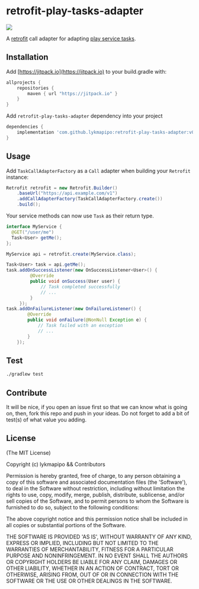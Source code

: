 retrofit-play-tasks-adapter
===========================

[![](https://jitpack.io/v/lykmapipo/retrofit-play-tasks-adapter.svg)](https://jitpack.io/#lykmapipo/retrofit-play-tasks-adapter)

A [retrofit](https://github.com/square/retrofit) call adapter for adapting [play service tasks](https://developers.google.com/android/guides/tasks).

## Installation
Add [https://jitpack.io](https://jitpack.io) to your build.gradle with:
```gradle
allprojects {
    repositories {
        maven { url "https://jitpack.io" }
    }
}
```
Add `retrofit-play-tasks-adapter` dependency into your project

```gradle
dependencies {
    implementation 'com.github.lykmapipo:retrofit-play-tasks-adapter:v0.1.2'
}
```

## Usage

Add `TaskCallAdapterFactory` as a `Call` adapter when building your `Retrofit` instance:
```java
Retrofit retrofit = new Retrofit.Builder()
    .baseUrl("https://api.example.com/v1")
    .addCallAdapterFactory(TaskCallAdapterFactory.create())
    .build();
```

Your service methods can now use `Task` as their return type.
```java
interface MyService {
  @GET("/user/me")
  Task<User> getMe();
};

MyService api = retrofit.create(MyService.class);

Task<User> task = api.getMe();
task.addOnSuccessListener(new OnSuccessListener<User>() {
         @Override
         public void onSuccess(User user) {
             // Task completed successfully
             // ...
         }
     });
task.addOnFailureListener(new OnFailureListener() {
        @Override
        public void onFailure(@NonNull Exception e) {
            // Task failed with an exception
            // ...
        }
    });
```

## Test
```sh
./gradlew test
```

## Contribute
It will be nice, if you open an issue first so that we can know what is going on, then, fork this repo and push in your ideas.
Do not forget to add a bit of test(s) of what value you adding.

## License

(The MIT License)

Copyright (c) lykmapipo && Contributors

Permission is hereby granted, free of charge, to any person obtaining
a copy of this software and associated documentation files (the
'Software'), to deal in the Software without restriction, including
without limitation the rights to use, copy, modify, merge, publish,
distribute, sublicense, and/or sell copies of the Software, and to
permit persons to whom the Software is furnished to do so, subject to
the following conditions:

The above copyright notice and this permission notice shall be
included in all copies or substantial portions of the Software.

THE SOFTWARE IS PROVIDED 'AS IS', WITHOUT WARRANTY OF ANY KIND,
EXPRESS OR IMPLIED, INCLUDING BUT NOT LIMITED TO THE WARRANTIES OF
MERCHANTABILITY, FITNESS FOR A PARTICULAR PURPOSE AND NONINFRINGEMENT.
IN NO EVENT SHALL THE AUTHORS OR COPYRIGHT HOLDERS BE LIABLE FOR ANY
CLAIM, DAMAGES OR OTHER LIABILITY, WHETHER IN AN ACTION OF CONTRACT,
TORT OR OTHERWISE, ARISING FROM, OUT OF OR IN CONNECTION WITH THE
SOFTWARE OR THE USE OR OTHER DEALINGS IN THE SOFTWARE.
